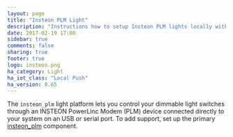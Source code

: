 ```yaml
---
layout: page
title: "Insteon PLM Light"
description: "Instructions how to setup Insteon PLM lights locally within Home Assistant."
date: 2017-02-19 17:00
sidebar: true
comments: false
sharing: true
footer: true
logo: insteon.png
ha_category: Light
ha_iot_class: "Local Push"
ha_version: 0.65
---
```


The `insteon_plm` light platform lets you control your dimmable light switches through an INSTEON PowerLinc Modem (PLM) device connected directly to your system on an USB or serial port. To add support, set up the primary [insteon_plm](/components/insteon_plm/) component.

